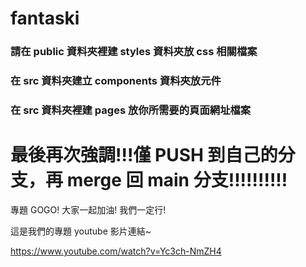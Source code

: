 # fantaski

### 請在 public 資料夾裡建 styles 資料夾放 css 相關檔案

### 在 src 資料夾建立 components 資料夾放元件

### 在 src 資料夾裡建 pages 放你所需要的頁面網址檔案

# 最後再次強調!!!僅 PUSH 到自己的分支，再 merge 回 main 分支!!!!!!!!!!

專題 GOGO! 大家一起加油! 我們一定行!

這是我們的專題 youtube 影片連結~

https://www.youtube.com/watch?v=Yc3ch-NmZH4

